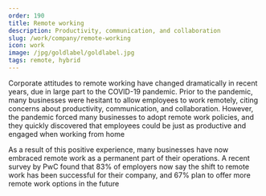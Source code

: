 ```yaml
---
order: 190
title: Remote working
description: Productivity, communication, and collaboration
slug: /work/company/remote-working
icon: work
image: /jpg/goldlabel/goldlabel.jpg
tags: remote, hybrid
---
```

Corporate attitudes to remote working have changed dramatically in recent years, due in large part to the COVID-19 pandemic. Prior to the pandemic, many businesses were hesitant to allow employees to work remotely, citing concerns about productivity, communication, and collaboration. However, the pandemic forced many businesses to adopt remote work policies, and they quickly discovered that employees could be just as productive and engaged when working from home

As a result of this positive experience, many businesses have now embraced remote work as a permanent part of their operations. A recent survey by PwC found that 83% of employers now say the shift to remote work has been successful for their company, and 67% plan to offer more remote work options in the future
